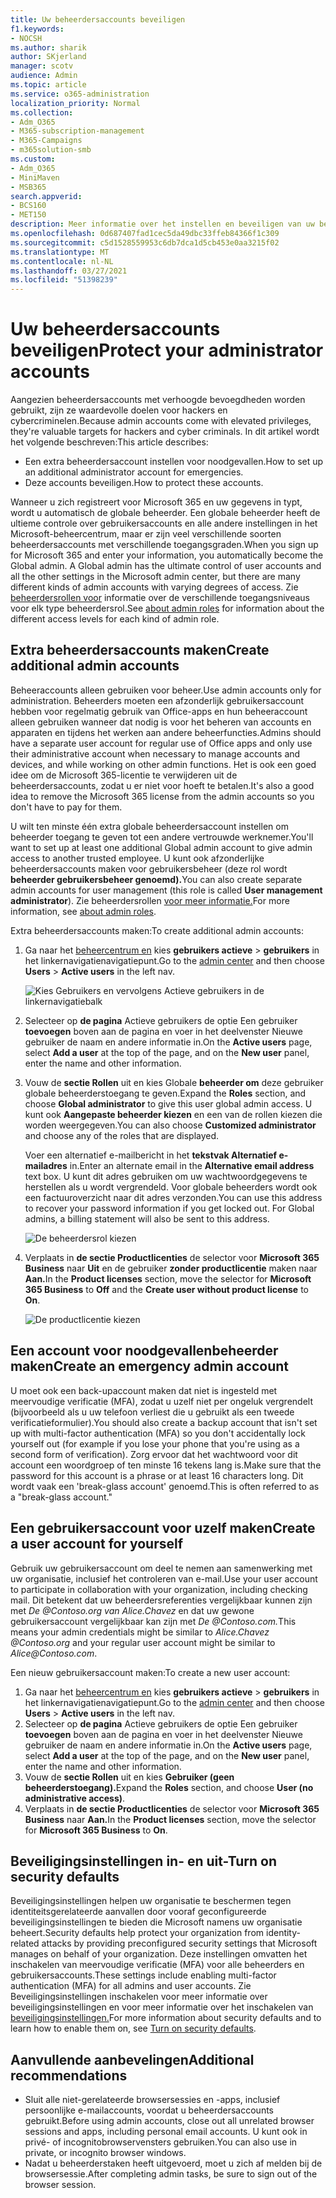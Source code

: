 ```yaml
---
title: Uw beheerdersaccounts beveiligen
f1.keywords:
- NOCSH
ms.author: sharik
author: SKjerland
manager: scotv
audience: Admin
ms.topic: article
ms.service: o365-administration
localization_priority: Normal
ms.collection:
- Adm_O365
- M365-subscription-management
- M365-Campaigns
- m365solution-smb
ms.custom:
- Adm_O365
- MiniMaven
- MSB365
search.appverid:
- BCS160
- MET150
description: Meer informatie over het instellen en beveiligen van uw beheerdersaccounts.
ms.openlocfilehash: 0d687407fad1cec5da49dbc33ffeb84366f1c309
ms.sourcegitcommit: c5d1528559953c6db7dca1d5cb453e0aa3215f02
ms.translationtype: MT
ms.contentlocale: nl-NL
ms.lasthandoff: 03/27/2021
ms.locfileid: "51398239"
---
```

# <a name="protect-your-administrator-accounts"></a><span data-ttu-id="92a9f-103">Uw beheerdersaccounts beveiligen</span><span class="sxs-lookup"><span data-stu-id="92a9f-103">Protect your administrator accounts</span></span>

<span data-ttu-id="92a9f-104">Aangezien beheerdersaccounts met verhoogde bevoegdheden worden gebruikt, zijn ze waardevolle doelen voor hackers en cybercriminelen.</span><span class="sxs-lookup"><span data-stu-id="92a9f-104">Because admin accounts come with elevated privileges, they're valuable targets for hackers and cyber criminals.</span></span> <span data-ttu-id="92a9f-105">In dit artikel wordt het volgende beschreven:</span><span class="sxs-lookup"><span data-stu-id="92a9f-105">This article describes:</span></span>

- <span data-ttu-id="92a9f-106">Een extra beheerdersaccount instellen voor noodgevallen.</span><span class="sxs-lookup"><span data-stu-id="92a9f-106">How to set up an additional administrator account for emergencies.</span></span>
- <span data-ttu-id="92a9f-107">Deze accounts beveiligen.</span><span class="sxs-lookup"><span data-stu-id="92a9f-107">How to protect these accounts.</span></span>

<span data-ttu-id="92a9f-108">Wanneer u zich registreert voor Microsoft 365 en uw gegevens in typt, wordt u automatisch de globale beheerder. Een globale beheerder heeft de ultieme controle over gebruikersaccounts en alle andere instellingen in het Microsoft-beheercentrum, maar er zijn veel verschillende soorten beheerdersaccounts met verschillende toegangsgraden.</span><span class="sxs-lookup"><span data-stu-id="92a9f-108">When you sign up for Microsoft 365 and enter your information, you automatically become the Global admin. A Global admin has the ultimate control of user accounts and all the other settings in the Microsoft admin center, but there are many different kinds of admin accounts with varying degrees of access.</span></span> <span data-ttu-id="92a9f-109">Zie [beheerdersrollen voor](/office365/admin/add-users/about-admin-roles) informatie over de verschillende toegangsniveaus voor elk type beheerdersrol.</span><span class="sxs-lookup"><span data-stu-id="92a9f-109">See [about admin roles](/office365/admin/add-users/about-admin-roles) for information about the different access levels for each kind of admin role.</span></span>

## <a name="create-additional-admin-accounts"></a><span data-ttu-id="92a9f-110">Extra beheerdersaccounts maken</span><span class="sxs-lookup"><span data-stu-id="92a9f-110">Create additional admin accounts</span></span>

<span data-ttu-id="92a9f-111">Beheeraccounts alleen gebruiken voor beheer.</span><span class="sxs-lookup"><span data-stu-id="92a9f-111">Use admin accounts only for administration.</span></span> <span data-ttu-id="92a9f-112">Beheerders moeten een afzonderlijk gebruikersaccount hebben voor regelmatig gebruik van Office-apps en hun beheeraccount alleen gebruiken wanneer dat nodig is voor het beheren van accounts en apparaten en tijdens het werken aan andere beheerfuncties.</span><span class="sxs-lookup"><span data-stu-id="92a9f-112">Admins should have a separate user account for regular use of Office apps and only use their administrative account when necessary to manage accounts and devices, and while working on other admin functions.</span></span> <span data-ttu-id="92a9f-113">Het is ook een goed idee om de Microsoft 365-licentie te verwijderen uit de beheerdersaccounts, zodat u er niet voor hoeft te betalen.</span><span class="sxs-lookup"><span data-stu-id="92a9f-113">It's also a good idea to remove the Microsoft 365 license from the admin accounts so you don't have to pay for them.</span></span>

<span data-ttu-id="92a9f-114">U wilt ten minste één extra globale beheerdersaccount instellen om beheerder toegang te geven tot een andere vertrouwde werknemer.</span><span class="sxs-lookup"><span data-stu-id="92a9f-114">You'll want to set up at least one additional Global admin account to give admin access to another trusted employee.</span></span> <span data-ttu-id="92a9f-115">U kunt ook afzonderlijke beheerdersaccounts maken voor gebruikersbeheer (deze rol wordt **beheerder gebruikersbeheer genoemd).**</span><span class="sxs-lookup"><span data-stu-id="92a9f-115">You can also create separate admin accounts for user management (this role is called **User management administrator**).</span></span> <span data-ttu-id="92a9f-116">Zie beheerdersrollen [voor meer informatie.](/office365/admin/add-users/about-admin-roles)</span><span class="sxs-lookup"><span data-stu-id="92a9f-116">For more information, see [about admin roles](/office365/admin/add-users/about-admin-roles).</span></span>

<span data-ttu-id="92a9f-117">Extra beheerdersaccounts maken:</span><span class="sxs-lookup"><span data-stu-id="92a9f-117">To create additional admin accounts:</span></span>

 1. <span data-ttu-id="92a9f-118">Ga naar het <a href="https://go.microsoft.com/fwlink/p/?linkid=837890" target="_blank">beheercentrum en</a> kies **gebruikers actieve** \> **gebruikers** in het linkernavigatienavigatiepunt.</span><span class="sxs-lookup"><span data-stu-id="92a9f-118">Go to the <a href="https://go.microsoft.com/fwlink/p/?linkid=837890" target="_blank">admin center</a> and then choose **Users** \> **Active users** in the left nav.</span></span>

    ![Kies Gebruikers en vervolgens Actieve gebruikers in de linkernavigatiebalk](../media/Activeusers.png)

 2. <span data-ttu-id="92a9f-120">Selecteer op **de pagina** Actieve gebruikers de optie Een gebruiker  **toevoegen** boven aan de pagina en voer in het deelvenster Nieuwe gebruiker de naam en andere informatie in.</span><span class="sxs-lookup"><span data-stu-id="92a9f-120">On the **Active users** page, select **Add a user** at the top of the page, and on the **New user** panel, enter the name and other information.</span></span>
 3. <span data-ttu-id="92a9f-121">Vouw de **sectie Rollen** uit en kies Globale **beheerder om** deze gebruiker globale beheerderstoegang te geven.</span><span class="sxs-lookup"><span data-stu-id="92a9f-121">Expand the **Roles** section, and choose **Global administrator** to give this user global admin access.</span></span> <span data-ttu-id="92a9f-122">U kunt ook **Aangepaste beheerder kiezen** en een van de rollen kiezen die worden weergegeven.</span><span class="sxs-lookup"><span data-stu-id="92a9f-122">You can also choose **Customized administrator** and choose any of the roles that are displayed.</span></span>

    <span data-ttu-id="92a9f-123">Voer een alternatief e-mailbericht in het **tekstvak Alternatief e-mailadres** in.</span><span class="sxs-lookup"><span data-stu-id="92a9f-123">Enter an alternate email in the **Alternative email address** text box.</span></span> <span data-ttu-id="92a9f-124">U kunt dit adres gebruiken om uw wachtwoordgegevens te herstellen als u wordt vergrendeld. Voor globale beheerders wordt ook een factuuroverzicht naar dit adres verzonden.</span><span class="sxs-lookup"><span data-stu-id="92a9f-124">You can use this address to recover your password information if you get locked out. For Global admins, a billing statement will also be sent to this address.</span></span>

    ![De beheerdersrol kiezen](../media/adminroles.png)

 4. <span data-ttu-id="92a9f-126">Verplaats in **de sectie Productlicenties** de selector voor **Microsoft 365 Business** naar **Uit** en de gebruiker **zonder productlicentie** maken naar **Aan.**</span><span class="sxs-lookup"><span data-stu-id="92a9f-126">In the **Product licenses** section, move the selector for **Microsoft 365 Business** to **Off** and the **Create user without product license** to **On**.</span></span>

    ![De productlicentie kiezen](../media/productlicense.png)

## <a name="create-an-emergency-admin-account"></a><span data-ttu-id="92a9f-128">Een account voor noodgevallenbeheerder maken</span><span class="sxs-lookup"><span data-stu-id="92a9f-128">Create an emergency admin account</span></span>

<span data-ttu-id="92a9f-129">U moet ook een back-upaccount maken dat niet is ingesteld met meervoudige verificatie (MFA), zodat u uzelf niet per ongeluk vergrendelt (bijvoorbeeld als u uw telefoon verliest die u gebruikt als een tweede verificatieformulier).</span><span class="sxs-lookup"><span data-stu-id="92a9f-129">You should also create a backup account that isn't set up with multi-factor authentication (MFA) so you don't accidentally lock yourself out (for example if you lose your phone that you're using as a second form of verification).</span></span> <span data-ttu-id="92a9f-130">Zorg ervoor dat het wachtwoord voor dit account een woordgroep of ten minste 16 tekens lang is.</span><span class="sxs-lookup"><span data-stu-id="92a9f-130">Make sure that the password for this account is a phrase or at least 16 characters long.</span></span> <span data-ttu-id="92a9f-131">Dit wordt vaak een 'break-glass account' genoemd.</span><span class="sxs-lookup"><span data-stu-id="92a9f-131">This is often referred to as a "break-glass account."</span></span>

## <a name="create-a-user-account-for-yourself"></a><span data-ttu-id="92a9f-132">Een gebruikersaccount voor uzelf maken</span><span class="sxs-lookup"><span data-stu-id="92a9f-132">Create a user account for yourself</span></span>

<span data-ttu-id="92a9f-133">Gebruik uw gebruikersaccount om deel te nemen aan samenwerking met uw organisatie, inclusief het controleren van e-mail.</span><span class="sxs-lookup"><span data-stu-id="92a9f-133">Use your user account to participate in collaboration with your organization, including checking mail.</span></span> <span data-ttu-id="92a9f-134">Dit betekent dat uw beheerdersreferenties vergelijkbaar kunnen zijn met *De <span></span> @Contoso.org van Alice.Chavez* en dat uw gewone gebruikersaccount vergelijkbaar kan zijn met *De <span></span> @Contoso.com.*</span><span class="sxs-lookup"><span data-stu-id="92a9f-134">This means your admin credentials might be similar to  *Alice.Chavez <span></span>@Contoso.org* and your regular user account might be similar to *Alice<span></span>@Contoso.com*.</span></span>

<span data-ttu-id="92a9f-135">Een nieuw gebruikersaccount maken:</span><span class="sxs-lookup"><span data-stu-id="92a9f-135">To create a new user account:</span></span>

1. <span data-ttu-id="92a9f-136">Ga naar het <a href="https://go.microsoft.com/fwlink/p/?linkid=837890" target="_blank">beheercentrum en</a> kies **gebruikers actieve** \> **gebruikers** in het linkernavigatienavigatiepunt.</span><span class="sxs-lookup"><span data-stu-id="92a9f-136">Go to the <a href="https://go.microsoft.com/fwlink/p/?linkid=837890" target="_blank">admin center</a> and then choose **Users** \> **Active users** in the left nav.</span></span>
2. <span data-ttu-id="92a9f-137">Selecteer op **de pagina** Actieve gebruikers de optie Een gebruiker  **toevoegen** boven aan de pagina en voer in het deelvenster Nieuwe gebruiker de naam en andere informatie in.</span><span class="sxs-lookup"><span data-stu-id="92a9f-137">On the **Active users** page, select **Add a user** at the top of the page, and on the **New user** panel, enter the name and other information.</span></span>
3. <span data-ttu-id="92a9f-138">Vouw de **sectie Rollen** uit en kies **Gebruiker (geen beheerderstoegang).**</span><span class="sxs-lookup"><span data-stu-id="92a9f-138">Expand the **Roles** section, and choose **User (no administrative access)**.</span></span>
4. <span data-ttu-id="92a9f-139">Verplaats in **de sectie Productlicenties** de selector voor **Microsoft 365 Business** naar **Aan.**</span><span class="sxs-lookup"><span data-stu-id="92a9f-139">In the **Product licenses** section, move the selector for **Microsoft 365 Business** to **On**.</span></span>

## <a name="turn-on-security-defaults"></a><span data-ttu-id="92a9f-140">Beveiligingsinstellingen in- en uit-</span><span class="sxs-lookup"><span data-stu-id="92a9f-140">Turn on security defaults</span></span>

<span data-ttu-id="92a9f-141">Beveiligingsinstellingen helpen uw organisatie te beschermen tegen identiteitsgerelateerde aanvallen door vooraf geconfigureerde beveiligingsinstellingen te bieden die Microsoft namens uw organisatie beheert.</span><span class="sxs-lookup"><span data-stu-id="92a9f-141">Security defaults help protect your organization from identity-related attacks by providing preconfigured security settings that Microsoft manages on behalf of your organization.</span></span> <span data-ttu-id="92a9f-142">Deze instellingen omvatten het inschakelen van meervoudige verificatie (MFA) voor alle beheerders en gebruikersaccounts.</span><span class="sxs-lookup"><span data-stu-id="92a9f-142">These settings include enabling multi-factor authentication (MFA) for all admins and user accounts.</span></span> <span data-ttu-id="92a9f-143">Zie Beveiligingsinstellingen inschakelen voor meer informatie over beveiligingsinstellingen en voor meer informatie over het inschakelen van [beveiligingsinstellingen.](m365-campaigns-conditional-access.md)</span><span class="sxs-lookup"><span data-stu-id="92a9f-143">For more information about security defaults and to learn how to enable them on, see [Turn on security defaults](m365-campaigns-conditional-access.md).</span></span>

## <a name="additional-recommendations"></a><span data-ttu-id="92a9f-144">Aanvullende aanbevelingen</span><span class="sxs-lookup"><span data-stu-id="92a9f-144">Additional recommendations</span></span>

- <span data-ttu-id="92a9f-145">Sluit alle niet-gerelateerde browsersessies en -apps, inclusief persoonlijke e-mailaccounts, voordat u beheerdersaccounts gebruikt.</span><span class="sxs-lookup"><span data-stu-id="92a9f-145">Before using admin accounts, close out all unrelated browser sessions and apps, including personal email accounts.</span></span> <span data-ttu-id="92a9f-146">U kunt ook in privé- of incognitobrowservensters gebruiken.</span><span class="sxs-lookup"><span data-stu-id="92a9f-146">You can also use in private, or incognito browser windows.</span></span>
- <span data-ttu-id="92a9f-147">Nadat u beheerderstaken heeft uitgevoerd, moet u zich af melden bij de browsersessie.</span><span class="sxs-lookup"><span data-stu-id="92a9f-147">After completing admin tasks, be sure to sign out of the browser session.</span></span>
